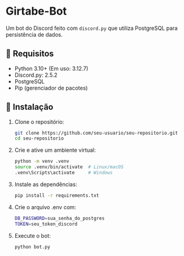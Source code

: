 # Girtabe-Bot
Um bot do Discord feito com `discord.py` que utiliza PostgreSQL para persistência de dados.

## 🚀 Requisitos

- Python 3.10+ (Em uso: 3.12.7)
- Discord.py: 2.5.2
- PostgreSQL
- Pip (gerenciador de pacotes)

## 🔧 Instalação

1. Clone o repositório:
   ```bash
   git clone https://github.com/seu-usuario/seu-repositorio.git
   cd seu-repositorio

2. Crie e ative um ambiente virtual:
   ```bash
   python -m venv .venv
   source .venv/bin/activate  # Linux/macOS
   .venv\Scripts\activate     # Windows

4. Instale as dependências:
   ```bash
   pip install -r requirements.txt

5. Crie o arquivo .env com:
   ```bash
   DB_PASSWORD=sua_senha_do_postgres
   TOKEN=seu_token_discord

6. Execute o bot:
   ```bash
   python bot.py
